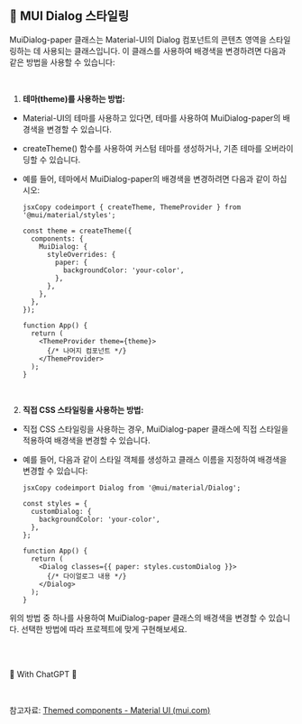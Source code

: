 ## 👔 MUI Dialog 스타일링

MuiDialog-paper 클래스는 Material-UI의 Dialog 컴포넌트의 콘텐츠 영역을 스타일링하는 데 사용되는 클래스입니다. 이 클래스를 사용하여 배경색을 변경하려면 다음과 같은 방법을 사용할 수 있습니다:

<br>

1. **테마(theme)를 사용하는 방법:**

- Material-UI의 테마를 사용하고 있다면, 테마를 사용하여 MuiDialog-paper의 배경색을 변경할 수 있습니다.

- createTheme() 함수를 사용하여 커스텀 테마를 생성하거나, 기존 테마를 오버라이딩할 수 있습니다.

- 예를 들어, 테마에서 MuiDialog-paper의 배경색을 변경하려면 다음과 같이 하십시오:

  ```react
  jsxCopy codeimport { createTheme, ThemeProvider } from '@mui/material/styles';
  
  const theme = createTheme({
    components: {
      MuiDialog: {
        styleOverrides: {
          paper: {
            backgroundColor: 'your-color',
          },
        },
      },
    },
  });
  
  function App() {
    return (
      <ThemeProvider theme={theme}>
        {/* 나머지 컴포넌트 */}
      </ThemeProvider>
    );
  }
  ```

<br>

2. **직접 CSS 스타일링을 사용하는 방법:**

- 직접 CSS 스타일링을 사용하는 경우, MuiDialog-paper 클래스에 직접 스타일을 적용하여 배경색을 변경할 수 있습니다.

- 예를 들어, 다음과 같이 스타일 객체를 생성하고 클래스 이름을 지정하여 배경색을 변경할 수 있습니다:

  ```react
  jsxCopy codeimport Dialog from '@mui/material/Dialog';
  
  const styles = {
    customDialog: {
      backgroundColor: 'your-color',
    },
  };
  
  function App() {
    return (
      <Dialog classes={{ paper: styles.customDialog }}>
        {/* 다이얼로그 내용 */}
      </Dialog>
    );
  }
  ```

위의 방법 중 하나를 사용하여 MuiDialog-paper 클래스의 배경색을 변경할 수 있습니다. 선택한 방법에 따라 프로젝트에 맞게 구현해보세요.

<br>

<br>

🛫 With ChatGPT 🛬

<br>

참고자료: [Themed components - Material UI (mui.com)](https://mui.com/material-ui/customization/theme-components/)

<br>